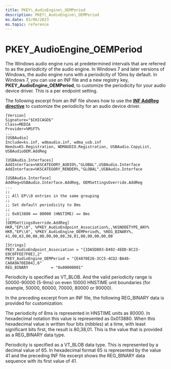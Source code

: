 ```yaml
---
title: PKEY\_AudioEngine\_OEMPeriod
description: PKEY\_AudioEngine\_OEMPeriod
ms.date: 03/06/2023
ms.topic: reference
---
```



# PKEY\_AudioEngine\_OEMPeriod


The Windows audio engine runs at predetermined intervals that are referred to as the *periodicity* of the audio engine. In Windows 7 and later versions of Windows, the audio engine runs with a periodicity of 10ms by default. In Windows 7, you can use an INF file and a new registry key, **PKEY\_AudioEngine\_OEMPeriod**, to customize the periodicity for your audio device driver. This is a per endpoint setting.

The following excerpt from an INF file shows how to use the [**INF AddReg directive**](../install/inf-addreg-directive.md) to customize the periodicity for an audio device driver.

```inf
[Version]
Signature="$CHICAGO$"
Class=MEDIA
Provider=%MSFT%
...
[USBAudio]
Include=ks.inf, wdmaudio.inf, wdma_usb.inf
Needs=KS.Registration, WDMAUDIO.Registration, USBAudio.CopyList, USBAudioOEM.AddReg

[USBAudio.Interfaces]
AddInterface=%KSCATEGORY_AUDIO%,"GLOBAL",USBAudio.Interface
AddInterface=%KSCATEGORY_RENDER%,"GLOBAL",USBAudio.Interface

[USBAudio.Interface]
AddReg=USBAudio.Interface.AddReg, OEMSettingsOverride.AddReg
...
;;
;; All EP\\0 entries in the same grouping
;;
;; Set default periodicity to 8ms
;;
;; 0x013880 == 80000 (HNSTIME) == 8ms
;;
[OEMSettingsOverride.AddReg]
HKR,"EP\\0", %PKEY_AudioEndpoint_Association%,,%KSNODETYPE_ANY%
HKR,"EP\\0", %PKEY_AudioEngine_OEMPeriod%, %REG_BINARY%, 41,00,63,00,08,00,00,00,80,38,01,00,00,00,00,00

[Strings]
PKEY_AudioEndpoint_Association = "{1DA5D803-D492-4EDD-8C23-E0C0FFEE7F0E},2"
PKEY_AudioEngine_OEMPeriod = "{E4870E26-3CC5-4CD2-BA46-CA0A9A70ED04},6"
REG_BINARY          = "0x00000001"
```

Periodicity is specified as VT\_BLOB. And the valid periodicity range is 50000-90000 (5-9ms) on even 10000 HNSTIME unit boundaries (for example, 50000, 60000, 70000, 80000 or 90000).

In the preceding excerpt from an INF file, the following REG\_BINARY data is provided for customization:

The periodicity of 8ms is represented in HNSTIME units as 80000. In hexadecimal notation this value is represented as 0x013880. When this hexadecimal value is written four bits (nibbles) at a time, with least significant bits first, the result is 80,38,01. This is the value that is provided as a REG\_BINARY data type.

Periodicity is specified as a VT\_BLOB data type. This is represented by a decimal value of 65. In hexadecimal format 65 is represented by the value 41 and the preceding INF file excerpt shows the REG\_BINARY data sequence with its first value of 41.

 

